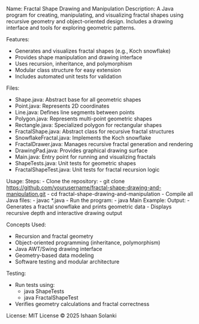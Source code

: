 Name: Fractal Shape Drawing and Manipulation
Description: 
  A Java program for creating, manipulating, and visualizing fractal shapes
  using recursive geometry and object-oriented design. Includes a drawing
  interface and tools for exploring geometric patterns.

Features:
  - Generates and visualizes fractal shapes (e.g., Koch snowflake)
  - Provides shape manipulation and drawing interface
  - Uses recursion, inheritance, and polymorphism
  - Modular class structure for easy extension
  - Includes automated unit tests for validation

Files:
  - Shape.java: Abstract base for all geometric shapes
  - Point.java: Represents 2D coordinates
  - Line.java: Defines line segments between points
  - Polygon.java: Represents multi-point geometric shapes
  - Rectangle.java: Specialized polygon for rectangular shapes
  - FractalShape.java: Abstract class for recursive fractal structures
  - SnowflakeFractal.java: Implements the Koch snowflake
  - FractalDrawer.java: Manages recursive fractal generation and rendering
  - DrawingPad.java: Provides graphical drawing surface
  - Main.java: Entry point for running and visualizing fractals
  - ShapeTests.java: Unit tests for geometric shapes
  - FractalShapeTest.java: Unit tests for fractal recursion logic

Usage:
  Steps:
    - Clone the repository:
      - git clone https://github.com/yourusername/fractal-shape-drawing-and-manipulation.git
      - cd fractal-shape-drawing-and-manipulation
    - Compile all Java files:
      - javac *.java
    - Run the program:
      - java Main
  Example:
    Output:
      - Generates a fractal snowflake and prints geometric data
      - Displays recursive depth and interactive drawing output

Concepts Used:
  - Recursion and fractal geometry
  - Object-oriented programming (inheritance, polymorphism)
  - Java AWT/Swing drawing interface
  - Geometry-based data modeling
  - Software testing and modular architecture

Testing:
  - Run tests using:
    - java ShapeTests
    - java FractalShapeTest
  - Verifies geometry calculations and fractal correctness

License: MIT License © 2025 Ishaan Solanki
